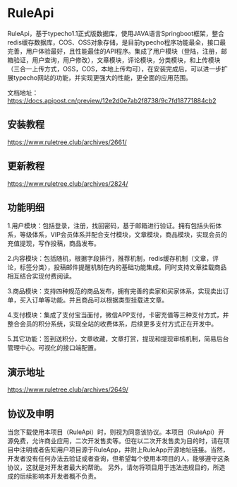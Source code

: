 # RuleApi

RuleApi，基于typecho1.1正式版数据库，使用JAVA语言Springboot框架，整合redis缓存数据库，COS、OSS对象存储，是目前typecho程序功能最全，接口最完善，用户体验最好，且性能最佳的API程序。集成了用户模块（登陆，注册，邮箱验证，用户查询，用户修改），文章模块，评论模块，分类模块，和上传模块（三合一上传方式，OSS，COS，本地上传均可），在安装完成后，可以进一步扩展typecho网站的功能，并实现更强大的性能，更全面的应用范围。

文档地址：https://docs.apipost.cn/preview/12e2d0e7ab2f8738/9c7fd18771884cb2

## 安装教程

https://www.ruletree.club/archives/2661/

## 更新教程

https://www.ruletree.club/archives/2824/

## 功能明细

1.用户模块：包括登录，注册，找回密码，基于邮箱进行验证。拥有包括头衔体系，等级体系，VIP会员体系并配合支付模块，文章模块，商品模块，实现会员的充值提现，写作投稿，商品发布。

2.内容模块：包括随机，根据字段排行，推荐机制，redis缓存机制（文章，评论，标签分类），投稿邮件提醒机制在内的基础功能集成。同时支持文章挂载商品相互结合实现付费阅读。

3.商品模块：支持四种规范的商品发布，拥有完善的卖家和买家体系，实现卖出订单，买入订单等功能。并且商品可以根据类型挂载进文章。

4.支付模块：集成了支付宝当面付，微信APP支付，卡密充值等三种支付方式，并整合会员的积分系统，实现全站的收费体系，后续更多支付方式正在开发中。

5.其它功能：签到送积分，文章收藏，文章打赏，提现和提现审核机制，简易后台管理中心。可视化的接口端配置。

## 演示地址

https://www.ruletree.club/archives/2649/

## 协议及申明

当您下载使用本项目（RuleApi）时，则视为同意该协议。本项目（RuleApi）开源免费，允许商业应用，二次开发售卖等。但在以二次开发售卖为目的时，请在项目中注明或者告知用户项目源于RuleApp，并附上RuleApp开源地址链接。当然，开发者没有任何办法去验证或者查询，但希望每个使用本项目的人，能够遵守这条协议，这就是对开发者最大的帮助。
另外，请勿将项目用于违法违规目的，所造成的后续影响本开发者概不负责。